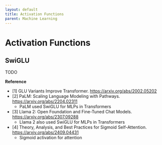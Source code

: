 ```yaml
---
layout: default
title: Activation Functions
parent: Machine Learning
---
```


# Activation Functions

## SwiGLU

TODO

**Reference**
- [1] GLU Variants Improve Transformer. https://arxiv.org/abs/2002.05202
- [2] PaLM: Scaling Language Modeling with Pathways. https://arxiv.org/abs/2204.02311
  - PaLM used SwiGLU for MLPs in Transformers
- [3] Llama 2: Open Foundation and Fine-Tuned Chat Models. https://arxiv.org/abs/2307.09288
  - Llama 2 also used SwiGLU for MLPs in Transformers
- [4] Theory, Analysis, and Best Practices for Sigmoid Self-Attention. https://arxiv.org/abs/2409.04431
  - Sigmoid activation for attention
